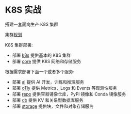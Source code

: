 # K8S 实战

搭建一套面向生产 K8S 集群

集群[规划](plan/)

K8S 集群部署:

- 部署 [k8s](k8s/) 提供基本的 K8S 集群
- 部署 [core](core/) 提供 K8S 网络和存储服务

根据需求部署下面一个或者多个服务:

- 部署 [ai](ai/) 提供 AI 开发，训练和推理服务
- 部署 [o11y](o11y/) 提供 Metrics，Logs 和 Events 等观测性服务
- 部署 [repo](repo/) 提供容器镜像仓库，PyPI 镜像和 Conda 镜像服务
- 部署 [db](db/) 提供 KV 和关系型数据库服务
- 部署 [storage](storage/) 提供块，文件和对象存储服务

